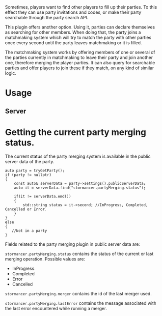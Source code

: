 Sometimes, players want to find other players to fill up their parties. To this effect they can use party invitations and codes, or make their party searchable through the party search API.

This plugin offers another option. Using it, parties can declare themselves as searching for other members. When doing that, the party joins a matchmaking system which will try to match the party with other parties once every second until the party leaves matchmaking or it is filled.

The matchmaking system works by offering members of one or several of the parties currently in matchmaking to leave their party and join another one, therefore merging the player parties. It can also query for searchable parties and offer players to join these if they match, on any kind of similar logic.

# Usage
## Server

# Getting the current party merging status.

The current status of the party merging system is available in the public server data of the party.

    auto party = tryGetParty();
    if (party != nullptr)
    {
        const auto& serverData = party->settings().publicServerData;
        auto it = serverData.find("stormancer.partyMerging.status");
        
        if(it != serverData.end())
        {
            std::string status = it->second; //InProgress, Completed, Cancelled or Error.
        }
    }
    else
    {
       //Not in a party
    }

Fields related to the party merging plugin in public server data are:

`stormancer.partyMerging.status` contains the status of the current or last merging operation. Possible values are:

- InProgress
- Completed
- Error
- Cancelled

`stormancer.partyMerging.merger` contains the id of the last merger used.

`stormancer.partyMerging.lastError` contains the message associated with the last error encountered while running a merger.